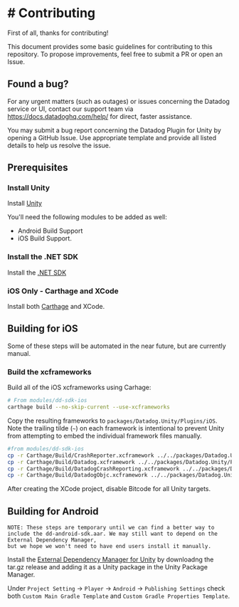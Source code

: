 # # Contributing

First of all, thanks for contributing!

This document provides some basic guidelines for contributing to this
repository. To propose improvements, feel free to submit a PR or open an Issue.

## Found a bug?
For any urgent matters (such as outages) or issues concerning the Datadog
service or UI, contact our support team via https://docs.datadoghq.com/help/ for
direct, faster assistance.

You may submit a bug report concerning the Datadog Plugin for Unity by opening
a GitHub Issue. Use appropriate template and provide all listed details to help
us resolve the issue.

## Prerequisites

### Install Unity
Install [Unity](https://unity.com/download)

You'll need the following modules to be added as well:
* Android Build Support
* iOS Build Support.

### Install the .NET SDK

Install the [.NET SDK](https://dotnet.microsoft.com/en-us/download)

### iOS Only - Carthage and XCode

Install both [Carthage](https://github.com/Carthage/Carthage) and XCode.

## Building for iOS

Some of these steps will be automated in the near future, but are currently manual.

### Build the xcframeworks

Build all of the iOS xcframeworks using Carhage:

```bash
# From modules/dd-sdk-ios
carthage build --no-skip-current --use-xcframeworks
```

Copy the resulting frameworks to `packages/Datadog.Unity/Plugins/iOS`. Note the trailing tilde (`~`) on each framework is intentional to prevent Unity from attempting to embed the individual framework files manually.

```bash
#from modules/dd-sdk-ios
cp -r Carthage/Build/CrashReporter.xcframework ../../packages/Datadog.Unity/Plugins/iOS/CrashReporter.xcframework~
cp -r Carthage/Build/Datadog.xcframework ../../packages/Datadog.Unity/Plugins/iOS/Datadog.xcframework~
cp -r Carthage/Build/DatadogCrashReporting.xcframework ../../packages/Datadog.Unity/Plugins/iOS/DatadogCrashReporting.xcframework~
cp -r Carthage/Build/DatadogObjc.xcframework ../../packages/Datadog.Unity/Plugins/iOS/DatadogObjc.xcframework~
```

After creating the XCode project, disable Bitcode for all Unity targets.

## Building for Android

```
NOTE: These steps are temporary until we can find a better way to include the dd-android-sdk.aar. We may still want to depend on the External Dependency Manager,
but we hope we won't need to have end users install it manually.
```

Install the [External Dependency Manager for Unity](https://github.com/googlesamples/unity-jar-resolver) by downloadng the tar.gz release and adding it as a Unity package in the Unity Package Manager.

Under `Project Setting` → `Player` → `Android` → `Publishing Settings` check both `Custom Main Gradle Template` and `Custom Gradle Properties Template`.